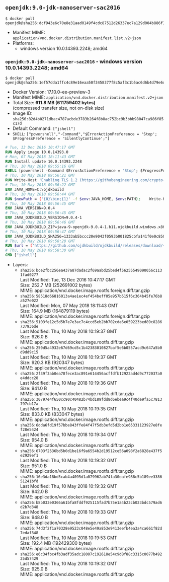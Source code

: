 ## `openjdk:9.0-jdk-nanoserver-sac2016`

```console
$ docker pull openjdk@sha256:dcf943e6c70e8e31aad0149f4cdc87512d26337ec7a129d004b886f192618e8f
```

-	Manifest MIME: `application/vnd.docker.distribution.manifest.list.v2+json`
-	Platforms:
	-	windows version 10.0.14393.2248; amd64

### `openjdk:9.0-jdk-nanoserver-sac2016` - windows version 10.0.14393.2248; amd64

```console
$ docker pull openjdk@sha256:1ef57dda1ffc4c89e16eaa50f3458377f8c5af3c1b5ac6d6b4d79e6d5a8a9ec3
```

-	Docker Version: 17.10.0-ee-preview-3
-	Manifest MIME: `application/vnd.docker.distribution.manifest.v2+json`
-	Total Size: **611.8 MB (611759402 bytes)**  
	(compressed transfer size, not on-disk size)
-	Image ID: `sha256:82d4b0271dbac4787acbde3783b264f8b8ac752bc9b3bbb98047ca986f85c17d`
-	Default Command: `["jshell"]`
-	`SHELL`: `["powershell","-Command","$ErrorActionPreference = 'Stop'; $ProgressPreference = 'SilentlyContinue';"]`

```dockerfile
# Tue, 13 Dec 2016 10:47:17 GMT
RUN Apply image 10.0.14393.0
# Mon, 07 May 2018 18:11:43 GMT
RUN Install update 10.0.14393.2248
# Thu, 10 May 2018 09:55:16 GMT
SHELL [powershell -Command $ErrorActionPreference = 'Stop'; $ProgressPreference = 'SilentlyContinue';]
# Thu, 10 May 2018 09:56:21 GMT
RUN Write-Host 'Enabling TLS 1.2 (https://githubengineering.com/crypto-removal-notice/) ...'; 	$tls12RegBase = 'HKLM:\\SYSTEM\CurrentControlSet\Control\SecurityProviders\SCHANNEL\Protocols\TLS 1.2'; 	if (Test-Path $tls12RegBase) { throw ('"{0}" already exists!' -f $tls12RegBase) }; 	New-Item -Path ('{0}/Client' -f $tls12RegBase) -Force; 	New-Item -Path ('{0}/Server' -f $tls12RegBase) -Force; 	New-ItemProperty -Path ('{0}/Client' -f $tls12RegBase) -Name 'DisabledByDefault' -PropertyType DWORD -Value 0 -Force; 	New-ItemProperty -Path ('{0}/Client' -f $tls12RegBase) -Name 'Enabled' -PropertyType DWORD -Value 1 -Force; 	New-ItemProperty -Path ('{0}/Server' -f $tls12RegBase) -Name 'DisabledByDefault' -PropertyType DWORD -Value 0 -Force; 	New-ItemProperty -Path ('{0}/Server' -f $tls12RegBase) -Name 'Enabled' -PropertyType DWORD -Value 1 -Force
# Thu, 10 May 2018 09:56:22 GMT
ENV JAVA_HOME=C:\ojdkbuild
# Thu, 10 May 2018 09:56:44 GMT
RUN $newPath = ('{0}\bin;{1}' -f $env:JAVA_HOME, $env:PATH); 	Write-Host ('Updating PATH: {0}' -f $newPath); 	setx /M PATH $newPath;
# Thu, 10 May 2018 09:56:45 GMT
ENV JAVA_VERSION=9.0.4
# Thu, 10 May 2018 09:56:45 GMT
ENV JAVA_OJDKBUILD_VERSION=9.0.4-1
# Thu, 10 May 2018 09:56:46 GMT
ENV JAVA_OJDKBUILD_ZIP=java-9-openjdk-9.0.4-1.b11.ojdkbuild.windows.x86_64.zip
# Thu, 10 May 2018 09:56:47 GMT
ENV JAVA_OJDKBUILD_SHA256=1333ab5bccc20e9043f0593b001825cbfa141f0e0c850d877af6b8e2c990cb47
# Thu, 10 May 2018 09:58:28 GMT
RUN $url = ('https://github.com/ojdkbuild/ojdkbuild/releases/download/{0}/{1}' -f $env:JAVA_OJDKBUILD_VERSION, $env:JAVA_OJDKBUILD_ZIP); 	Write-Host ('Downloading {0} ...' -f $url); 	Invoke-WebRequest -Uri $url -OutFile 'ojdkbuild.zip'; 	Write-Host ('Verifying sha256 ({0}) ...' -f $env:JAVA_OJDKBUILD_SHA256); 	if ((Get-FileHash ojdkbuild.zip -Algorithm sha256).Hash -ne $env:JAVA_OJDKBUILD_SHA256) { 		Write-Host 'FAILED!'; 		exit 1; 	}; 		Write-Host 'Expanding ...'; 	Expand-Archive ojdkbuild.zip -DestinationPath C:\; 		Write-Host 'Renaming ...'; 	Move-Item 		-Path ('C:\{0}' -f ($env:JAVA_OJDKBUILD_ZIP -Replace '.zip$', '')) 		-Destination $env:JAVA_HOME 	; 		Write-Host 'Verifying install ...'; 	Write-Host '  java -version'; java -version; 	Write-Host '  javac -version'; javac -version; 		Write-Host 'Removing ...'; 	Remove-Item ojdkbuild.zip -Force; 		Write-Host 'Complete.';
# Thu, 10 May 2018 09:58:30 GMT
CMD ["jshell"]
```

-	Layers:
	-	`sha256:bce2fbc256ea437a87dadac2f69aabd25bed4f56255549090056c1131fad0277`  
		Last Modified: Tue, 13 Dec 2016 10:47:17 GMT  
		Size: 252.7 MB (252691002 bytes)  
		MIME: application/vnd.docker.image.rootfs.foreign.diff.tar.gzip
	-	`sha256:58518d66816013a4ae1ec4ef454beff05e957b515f6c364b45fe76b8a527e022`  
		Last Modified: Mon, 07 May 2018 18:11:43 GMT  
		Size: 164.9 MB (164879119 bytes)  
		MIME: application/vnd.docker.image.rootfs.foreign.diff.tar.gzip
	-	`sha256:5103fe12c5d5b7e7e3ac7c4ccd5eb2bb702cda6e059223bed89c8286737936de`  
		Last Modified: Thu, 10 May 2018 10:19:37 GMT  
		Size: 926.0 B  
		MIME: application/vnd.docker.image.rootfs.diff.tar.gzip
	-	`sha256:250d5a4932e67d69cd5c1b42383010827baf5e6b0557acd9c647a5b0d9dd9c15`  
		Last Modified: Thu, 10 May 2018 10:19:37 GMT  
		Size: 920.3 KB (920347 bytes)  
		MIME: application/vnd.docker.image.rootfs.diff.tar.gzip
	-	`sha256:2f39f3ab0ea78fece3ac891e614456acffdfb12922ad4d9c772037a0e4ddcc28`  
		Last Modified: Thu, 10 May 2018 10:19:36 GMT  
		Size: 941.0 B  
		MIME: application/vnd.docker.image.rootfs.diff.tar.gzip
	-	`sha256:30797e4f650cc90c40482b74bd189fdd8d6ebea9c4f40de9fa5c7813797cb17a`  
		Last Modified: Thu, 10 May 2018 10:19:35 GMT  
		Size: 833.0 KB (833047 bytes)  
		MIME: application/vnd.docker.image.rootfs.diff.tar.gzip
	-	`sha256:6dda6fd19f57bbe843ffe84f47f5db3efd5d2bb1e65331123927e8fef28e5424`  
		Last Modified: Thu, 10 May 2018 10:19:34 GMT  
		Size: 954.0 B  
		MIME: application/vnd.docker.image.rootfs.diff.tar.gzip
	-	`sha256:6703f2536bd5b0d1be16f9a6554b2d19512ce56a098f2a6828e437f5e2929ef1`  
		Last Modified: Thu, 10 May 2018 10:19:32 GMT  
		Size: 951.0 B  
		MIME: application/vnd.docker.image.rootfs.diff.tar.gzip
	-	`sha256:16e3da18bd5cab4a4095d1a079962ab74fa30eafe988c5b189ee338651241bfd`  
		Last Modified: Thu, 10 May 2018 10:19:32 GMT  
		Size: 942.0 B  
		MIME: application/vnd.docker.image.rootfs.diff.tar.gzip
	-	`sha256:b8b033e0366a61bfa8fddf925115fad7b75e1a4b23cb023bdc579ad6d2b7d348`  
		Last Modified: Thu, 10 May 2018 10:19:33 GMT  
		Size: 948.0 B  
		MIME: application/vnd.docker.image.rootfs.diff.tar.gzip
	-	`sha256:74d3f2f1a70328e9523c048e5e49a853e9413eefb4ea3a4ca661f82d7edaf348`  
		Last Modified: Thu, 10 May 2018 10:19:53 GMT  
		Size: 192.4 MB (192429300 bytes)  
		MIME: application/vnd.docker.image.rootfs.diff.tar.gzip
	-	`sha256:e6c34fbc4fb3adf35adc18007c192618e54c9d8f88c3315c0077b49225d57429`  
		Last Modified: Thu, 10 May 2018 10:19:32 GMT  
		Size: 925.0 B  
		MIME: application/vnd.docker.image.rootfs.diff.tar.gzip
